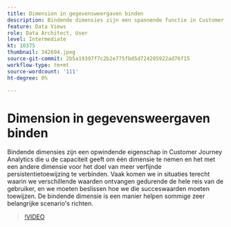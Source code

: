 ```yaml
---
title: Dimension in gegevensweergaven binden
description: Bindende dimensies zijn een spannende functie in Customer Journey Analytics die u de mogelijkheid biedt een dimensie aan te nemen en deze aan te sluiten op een andere dimensie voor... (Beschrijvingen moeten tussen 60 en 160 tekens lang zijn)
feature: Data Views
role: Data Architect, User
level: Intermediate
kt: 10375
thumbnail: 342694.jpeg
source-git-commit: 2b5a19397f7c2b2e775fbd5d724205922ad76f15
workflow-type: tm+mt
source-wordcount: '111'
ht-degree: 0%

---
```



# Dimension in gegevensweergaven binden

Bindende dimensies zijn een opwindende eigenschap in Customer Journey Analytics die u de capaciteit geeft om één dimensie te nemen en het met een andere dimensie voor het doel van meer verfijnde persistentietoewijzing te verbinden. Vaak komen we in situaties terecht waarin we verschillende waarden ontvangen gedurende de hele reis van de gebruiker, en we moeten beslissen hoe we die succeswaarden moeten toewijzen. De bindende dimensie is een manier helpen sommige zeer belangrijke scenario&#39;s richten.

>[!VIDEO](https://video.tv.adobe.com/v/342694/?quality=12&learn=on)
